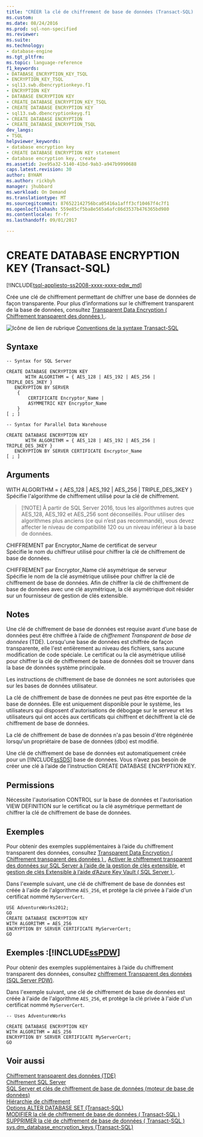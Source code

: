 ```yaml
---
title: "CRÉER la clé de chiffrement de base de données (Transact-SQL) | Documents Microsoft"
ms.custom: 
ms.date: 08/24/2016
ms.prod: sql-non-specified
ms.reviewer: 
ms.suite: 
ms.technology:
- database-engine
ms.tgt_pltfrm: 
ms.topic: language-reference
f1_keywords:
- DATABASE_ENCRYPTION_KEY_TSQL
- ENCRYPTION_KEY_TSQL
- sql13.swb.dbencryptionkeyo.f1
- ENCRYPTION KEY
- DATABASE ENCRYPTION KEY
- CREATE_DATABASE_ENCRYPTION_KEY_TSQL
- CREATE DATABASE ENCRYPTION KEY
- sql13.swb.dbencryptionkeyg.f1
- CREATE DATABASE ENCRYPTION
- CREATE_DATABASE_ENCRYPTION_TSQL
dev_langs:
- TSQL
helpviewer_keywords:
- database encryption key
- CREATE DATABASE ENCRYPTION KEY statement
- database encryption key, create
ms.assetid: 2ee95a32-5140-41bd-9ab3-a947b9990688
caps.latest.revision: 30
author: BYHAM
ms.author: rickbyh
manager: jhubbard
ms.workload: On Demand
ms.translationtype: MT
ms.sourcegitcommit: 876522142756bca05416a1afff3cf10467f4c7f1
ms.openlocfilehash: 559e85cf5ba8e565a6afc86d3537b476365bd980
ms.contentlocale: fr-fr
ms.lasthandoff: 09/01/2017

---
```

# <a name="create-database-encryption-key-transact-sql"></a>CREATE DATABASE ENCRYPTION KEY (Transact-SQL)
[!INCLUDE[tsql-appliesto-ss2008-xxxx-xxxx-pdw_md](../../includes/tsql-appliesto-ss2008-xxxx-xxxx-pdw-md.md)]

 Crée une clé de chiffrement permettant de chiffrer une base de données de façon transparente. Pour plus d’informations sur le chiffrement transparent de la base de données, consultez [Transparent Data Encryption &#40; Chiffrement transparent des données &#41; ](../../relational-databases/security/encryption/transparent-data-encryption.md).  
  
![Icône de lien de rubrique](../../database-engine/configure-windows/media/topic-link.gif "Icône lien de rubrique") [Conventions de la syntaxe Transact-SQL](../../t-sql/language-elements/transact-sql-syntax-conventions-transact-sql.md)  
  
## <a name="syntax"></a>Syntaxe  
  
```  
-- Syntax for SQL Server  

CREATE DATABASE ENCRYPTION KEY  
       WITH ALGORITHM = { AES_128 | AES_192 | AES_256 | TRIPLE_DES_3KEY }  
   ENCRYPTION BY SERVER   
    {  
        CERTIFICATE Encryptor_Name |  
        ASYMMETRIC KEY Encryptor_Name  
    }  
[ ; ]  
```  
  
```  
-- Syntax for Parallel Data Warehouse  

CREATE DATABASE ENCRYPTION KEY  
       WITH ALGORITHM = { AES_128 | AES_192 | AES_256 | TRIPLE_DES_3KEY }  
   ENCRYPTION BY SERVER CERTIFICATE Encryptor_Name   
[ ; ]  
```  
  
## <a name="arguments"></a>Arguments  
WITH ALGORITHM = { AES_128 | AES_192 | AES_256 | TRIPLE_DES_3KEY  }  
Spécifie l'algorithme de chiffrement utilisé pour la clé de chiffrement.   
>  [!NOTE]
>    À partir de SQL Server 2016, tous les algorithmes autres que AES_128, AES_192 et AES_256 sont déconseillés. Pour utiliser des algorithmes plus anciens (ce qui n’est pas recommandé), vous devez affecter le niveau de compatibilité 120 ou un niveau inférieur à la base de données.  
  
CHIFFREMENT par Encryptor_Name de certificat de serveur  
Spécifie le nom du chiffreur utilisé pour chiffrer la clé de chiffrement de base de données.  
  
CHIFFREMENT par Encryptor_Name clé asymétrique de serveur  
Spécifie le nom de la clé asymétrique utilisée pour chiffrer la clé de chiffrement de base de données. Afin de chiffrer la clé de chiffrement de base de données avec une clé asymétrique, la clé asymétrique doit résider sur un fournisseur de gestion de clés extensible.  
  
## <a name="remarks"></a>Notes  
Une clé de chiffrement de base de données est requise avant d’une base de données peut être chiffrée à l’aide de *chiffrement Transparent de base de données* (TDE). Lorsqu'une base de données est chiffrée de façon transparente, elle l'est entièrement au niveau des fichiers, sans aucune modification de code spéciale. Le certificat ou la clé asymétrique utilisé pour chiffrer la clé de chiffrement de base de données doit se trouver dans la base de données système principale.  
  
Les instructions de chiffrement de base de données ne sont autorisées que sur les bases de données utilisateur.  
  
La clé de chiffrement de base de données ne peut pas être exportée de la base de données. Elle est uniquement disponible pour le système, les utilisateurs qui disposent d'autorisations de débogage sur le serveur et les utilisateurs qui ont accès aux certificats qui chiffrent et déchiffrent la clé de chiffrement de base de données.  
  
La clé de chiffrement de base de données n'a pas besoin d'être régénérée lorsqu'un propriétaire de base de données (dbo) est modifié.  
  
Une clé de chiffrement de base de données est automatiquement créée pour un [!INCLUDE[ssSDS](../../includes/sssds-md.md)] base de données. Vous n’avez pas besoin de créer une clé à l’aide de l’instruction CREATE DATABASE ENCRYPTION KEY.  
  
## <a name="permissions"></a>Permissions  
Nécessite l'autorisation CONTROL sur la base de données et l'autorisation VIEW DEFINITION sur le certificat ou la clé asymétrique permettant de chiffrer la clé de chiffrement de base de données.  
  
## <a name="examples"></a>Exemples  
Pour obtenir des exemples supplémentaires à l’aide du chiffrement transparent des données, consultez [Transparent Data Encryption &#40; Chiffrement transparent des données &#41; ](../../relational-databases/security/encryption/transparent-data-encryption.md), [Activer le chiffrement transparent des données sur SQL Server à l’aide de la gestion de clés extensible](../../relational-databases/security/encryption/enable-tde-on-sql-server-using-ekm.md), et [gestion de clés Extensible à l’aide d’Azure Key Vault &#40; SQL Server &#41; ](../../relational-databases/security/encryption/extensible-key-management-using-azure-key-vault-sql-server.md).  
  
Dans l'exemple suivant, une clé de chiffrement de base de données est créée à l'aide de l'algorithme `AES_256`, et protège la clé privée à l'aide d'un certificat nommé `MyServerCert`.  
  
```  
USE AdventureWorks2012;  
GO  
CREATE DATABASE ENCRYPTION KEY  
WITH ALGORITHM = AES_256  
ENCRYPTION BY SERVER CERTIFICATE MyServerCert;  
GO  
```  
  
## <a name="examples-includesspdwincludessspdw-mdmd"></a>Exemples :[!INCLUDE[ssPDW](../../includes/sspdw-md.md)]  
Pour obtenir des exemples supplémentaires à l’aide du chiffrement transparent des données, consultez [chiffrement Transparent des données (SQL Server PDW)](http://msdn.microsoft.com/en-us/b82ad21d-09dd-43dd-8fab-bcf2c8c3ac6d).  
  
Dans l'exemple suivant, une clé de chiffrement de base de données est créée à l'aide de l'algorithme `AES_256`, et protège la clé privée à l'aide d'un certificat nommé `MyServerCert`.  
  
```  
-- Uses AdventureWorks  
  
CREATE DATABASE ENCRYPTION KEY  
WITH ALGORITHM = AES_256  
ENCRYPTION BY SERVER CERTIFICATE MyServerCert;  
GO  
```  
  
## <a name="see-also"></a>Voir aussi  
[Chiffrement transparent des données &#40;TDE&#41;](../../relational-databases/security/encryption/transparent-data-encryption.md)   
[Chiffrement SQL Server](../../relational-databases/security/encryption/sql-server-encryption.md)   
[SQL Server et clés de chiffrement de base de données &#40;moteur de base de données&#41;](../../relational-databases/security/encryption/sql-server-and-database-encryption-keys-database-engine.md)   
[Hiérarchie de chiffrement](../../relational-databases/security/encryption/encryption-hierarchy.md)   
[Options ALTER DATABASE SET &#40;Transact-SQL&#41;](../../t-sql/statements/alter-database-transact-sql-set-options.md)   
[MODIFIER la clé de chiffrement de base de données &#40; Transact-SQL &#41;](../../t-sql/statements/alter-database-encryption-key-transact-sql.md)   
[SUPPRIMER la clé de chiffrement de base de données &#40; Transact-SQL &#41;](../../t-sql/statements/drop-database-encryption-key-transact-sql.md)   
[sys.dm_database_encryption_keys &#40;Transact-SQL&#41;](../../relational-databases/system-dynamic-management-views/sys-dm-database-encryption-keys-transact-sql.md)  
    

